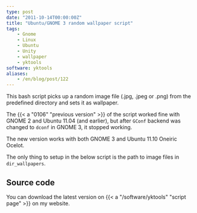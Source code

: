 ```yaml
---
type: post
date: "2011-10-14T00:00:00Z"
title: "Ubuntu/GNOME 3 random wallpaper script"
tags:
    - Gnome
    - Linux
    - Ubuntu
    - Unity
    - wallpaper
    - yktools
software: yktools
aliases:
    - /en/blog/post/122
---
```


This bash script picks up a random image file (.jpg, .jpeg or .png) from the predefined directory and sets it as wallpaper.

The {{< a "0106" "previous version" >}} of the script worked fine with GNOME 2 and Ubuntu 11.04 (and earlier), but after `GConf` backend was changed to `dconf` in GNOME 3, it stopped working.

<!--more-->

The new version works with both GNOME 3 and Ubuntu 11.10 Oneiric Ocelot.

The only thing to setup in the below script is the path to image files in `dir_wallpapers`.

## Source code

You can download the latest version on {{< a "/software/yktools" "script page" >}} on my website.
